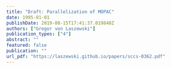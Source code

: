 ```yaml
---
title: "Draft: Parallelization of MOPAC"
date: 1995-01-01
publishDate: 2019-08-15T17:41:37.019848Z
authors: ["Gregor von Laszewski"]
publication_types: ["4"]
abstract: ""
featured: false
publication: ""
url_pdf: "https://laszewski.github.io/papers/sccs-0362.pdf"
---
```


